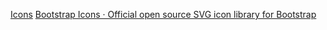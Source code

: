 
[Icons](https://github.com/twbs/icons)
[Bootstrap Icons · Official open source SVG icon library for Bootstrap](https://icons.getbootstrap.com/)
